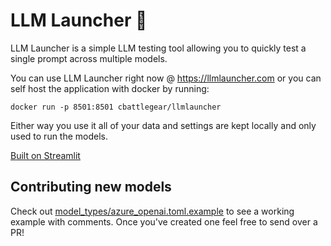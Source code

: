 # LLM Launcher 🚀

LLM Launcher is a simple LLM testing tool allowing you to quickly test a single prompt across multiple models. 

You can use LLM Launcher right now @ https://llmlauncher.com or you can self host the application with docker by running: 

```
docker run -p 8501:8501 cbattlegear/llmlauncher
```

Either way you use it all of your data and settings are kept locally and only used to run the models. 

[Built on Streamlit](https://streamlit.io/)

## Contributing new models

Check out [model_types/azure_openai.toml.example](model_types/azure_openai.toml.example) to see a working example with comments. Once you've created one feel free to send over a PR!